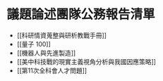 # 議題論述團隊公務報告清單
- [[科研情資蒐整與研析教戰手冊]]
- [[量子 100]]
- [[機器人與先進製造]]
- [[美中科技戰的現實主義視角分析與我國因應策略]]
- [[第11次全科會人才問題]]